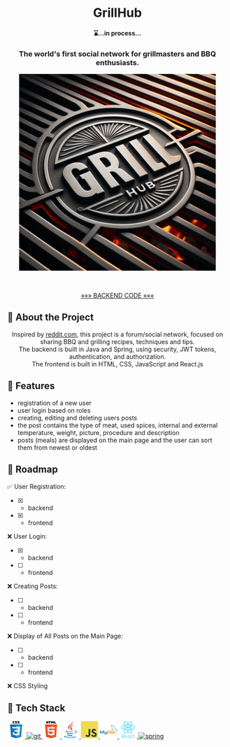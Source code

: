 <h1 align="center">GrillHub</h1>
<h4 align="center">⌛...in process...</h3>
<h3 align="center">The world's first social network for grillmasters and BBQ enthusiasts.</h3>

<div align="center">
  
  <img align="center" src="https://github.com/dzordzie/grillhub-frontend/blob/master/src/assets/logo1.jpeg" link alt="logo" width=450 height=auto />

  <br>
  <br>
  <br>

[»»» BACKEND CODE «««](https://github.com/dzordzie/grillhub-backend)

</div>

## :star2: About the Project

<p align="center">
  Inspired by <a href="https://www.reddit.com">reddit.com</a>, this project is a forum/social network, focused on sharing BBQ and grilling recipes, techniques and tips.<br>
  The backend is built in Java and Spring, using security, JWT tokens, authentication, and authorization.<br>
  The frontend is built in HTML, CSS, JavaScript and React.js
</p>

## :dart: Features

-   registration of a new user
-   user login based on roles
-   creating, editing and deleting users posts
-   the post contains the type of meat, used spices, internal and external temperature, weight, picture, procedure and description
-   posts (meals) are displayed on the main page and the user can sort them from newest or oldest

## :compass: Roadmap

✅ User Registration:

-   [x] -   backend
-   [x] -   frontend <br>

❌ User Login:

-   [x] -   backend
-   [ ] -   frontend <br>

❌ Creating Posts:

-   [ ] -   backend
-   [ ] -   frontend <br>

❌ Display of All Posts on the Main Page:

-   [ ] -   backend
-   [ ] -   frontend <br>

❌ CSS Styling

## :space_invader: Tech Stack

<p align="left"> <a href="https://www.w3schools.com/css/" target="_blank" rel="noreferrer"> <img src="https://raw.githubusercontent.com/devicons/devicon/master/icons/css3/css3-original-wordmark.svg" alt="css3" width="40" height="40"/> </a> <a href="https://git-scm.com/" target="_blank" rel="noreferrer"> <img src="https://www.vectorlogo.zone/logos/git-scm/git-scm-icon.svg" alt="git" width="40" height="40"/> </a> <a href="https://www.w3.org/html/" target="_blank" rel="noreferrer"> <img src="https://raw.githubusercontent.com/devicons/devicon/master/icons/html5/html5-original-wordmark.svg" alt="html5" width="40" height="40"/> </a> <a href="https://www.java.com" target="_blank" rel="noreferrer"> <img src="https://raw.githubusercontent.com/devicons/devicon/master/icons/java/java-original.svg" alt="java" width="40" height="40"/> </a> <a href="https://developer.mozilla.org/en-US/docs/Web/JavaScript" target="_blank" rel="noreferrer"> <img src="https://raw.githubusercontent.com/devicons/devicon/master/icons/javascript/javascript-original.svg" alt="javascript" width="40" height="40"/> </a> <a href="https://www.mysql.com/" target="_blank" rel="noreferrer"> <img src="https://raw.githubusercontent.com/devicons/devicon/master/icons/mysql/mysql-original-wordmark.svg" alt="mysql" width="40" height="40"/> </a> <a href="https://reactjs.org/" target="_blank" rel="noreferrer"> <img src="https://raw.githubusercontent.com/devicons/devicon/master/icons/react/react-original-wordmark.svg" alt="react" width="40" height="40"/> </a> <a href="https://spring.io/" target="_blank" rel="noreferrer"> <img src="https://www.vectorlogo.zone/logos/springio/springio-icon.svg" alt="spring" width="40" height="40"/> </a> </p>
